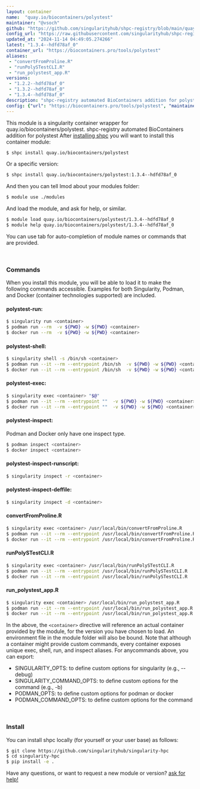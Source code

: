```yaml
---
layout: container
name:  "quay.io/biocontainers/polystest"
maintainer: "@vsoch"
github: "https://github.com/singularityhub/shpc-registry/blob/main/quay.io/biocontainers/polystest/container.yaml"
config_url: "https://raw.githubusercontent.com/singularityhub/shpc-registry/main/quay.io/biocontainers/polystest/container.yaml"
updated_at: "2024-11-14 04:49:05.274266"
latest: "1.3.4--hdfd78af_0"
container_url: "https://biocontainers.pro/tools/polystest"
aliases:
 - "convertFromProline.R"
 - "runPolySTestCLI.R"
 - "run_polystest_app.R"
versions:
 - "1.2.2--hdfd78af_0"
 - "1.3.2--hdfd78af_0"
 - "1.3.4--hdfd78af_0"
description: "shpc-registry automated BioContainers addition for polystest"
config: {"url": "https://biocontainers.pro/tools/polystest", "maintainer": "@vsoch", "description": "shpc-registry automated BioContainers addition for polystest", "latest": {"1.3.4--hdfd78af_0": "sha256:7df22edd0d62e320fbc09c8ebc4e6683765314a99c2b1d4e41fb15af9762f638"}, "tags": {"1.2.2--hdfd78af_0": "sha256:3d948bdaf336e4318dfffd148886fba8e12545f9e9152267b88c319afa817bc6", "1.3.2--hdfd78af_0": "sha256:c7f8765677ff2e529712efd24d5cd3a6af3d0c7b3feb89ee3f2d4425a29b1bd5", "1.3.4--hdfd78af_0": "sha256:7df22edd0d62e320fbc09c8ebc4e6683765314a99c2b1d4e41fb15af9762f638"}, "docker": "quay.io/biocontainers/polystest", "aliases": {"convertFromProline.R": "/usr/local/bin/convertFromProline.R", "runPolySTestCLI.R": "/usr/local/bin/runPolySTestCLI.R", "run_polystest_app.R": "/usr/local/bin/run_polystest_app.R"}}
---
```


This module is a singularity container wrapper for quay.io/biocontainers/polystest.
shpc-registry automated BioContainers addition for polystest
After [installing shpc](#install) you will want to install this container module:


```bash
$ shpc install quay.io/biocontainers/polystest
```

Or a specific version:

```bash
$ shpc install quay.io/biocontainers/polystest:1.3.4--hdfd78af_0
```

And then you can tell lmod about your modules folder:

```bash
$ module use ./modules
```

And load the module, and ask for help, or similar.

```bash
$ module load quay.io/biocontainers/polystest/1.3.4--hdfd78af_0
$ module help quay.io/biocontainers/polystest/1.3.4--hdfd78af_0
```

You can use tab for auto-completion of module names or commands that are provided.

<br>

### Commands

When you install this module, you will be able to load it to make the following commands accessible.
Examples for both Singularity, Podman, and Docker (container technologies supported) are included.

#### polystest-run:

```bash
$ singularity run <container>
$ podman run --rm  -v ${PWD} -w ${PWD} <container>
$ docker run --rm  -v ${PWD} -w ${PWD} <container>
```

#### polystest-shell:

```bash
$ singularity shell -s /bin/sh <container>
$ podman run --it --rm --entrypoint /bin/sh  -v ${PWD} -w ${PWD} <container>
$ docker run --it --rm --entrypoint /bin/sh  -v ${PWD} -w ${PWD} <container>
```

#### polystest-exec:

```bash
$ singularity exec <container> "$@"
$ podman run --it --rm --entrypoint ""  -v ${PWD} -w ${PWD} <container> "$@"
$ docker run --it --rm --entrypoint ""  -v ${PWD} -w ${PWD} <container> "$@"
```

#### polystest-inspect:

Podman and Docker only have one inspect type.

```bash
$ podman inspect <container>
$ docker inspect <container>
```

#### polystest-inspect-runscript:

```bash
$ singularity inspect -r <container>
```

#### polystest-inspect-deffile:

```bash
$ singularity inspect -d <container>
```


#### convertFromProline.R

```bash
$ singularity exec <container> /usr/local/bin/convertFromProline.R
$ podman run --it --rm --entrypoint /usr/local/bin/convertFromProline.R   -v ${PWD} -w ${PWD} <container> -c " $@"
$ docker run --it --rm --entrypoint /usr/local/bin/convertFromProline.R   -v ${PWD} -w ${PWD} <container> -c " $@"
```


#### runPolySTestCLI.R

```bash
$ singularity exec <container> /usr/local/bin/runPolySTestCLI.R
$ podman run --it --rm --entrypoint /usr/local/bin/runPolySTestCLI.R   -v ${PWD} -w ${PWD} <container> -c " $@"
$ docker run --it --rm --entrypoint /usr/local/bin/runPolySTestCLI.R   -v ${PWD} -w ${PWD} <container> -c " $@"
```


#### run_polystest_app.R

```bash
$ singularity exec <container> /usr/local/bin/run_polystest_app.R
$ podman run --it --rm --entrypoint /usr/local/bin/run_polystest_app.R   -v ${PWD} -w ${PWD} <container> -c " $@"
$ docker run --it --rm --entrypoint /usr/local/bin/run_polystest_app.R   -v ${PWD} -w ${PWD} <container> -c " $@"
```



In the above, the `<container>` directive will reference an actual container provided
by the module, for the version you have chosen to load. An environment file in the
module folder will also be bound. Note that although a container
might provide custom commands, every container exposes unique exec, shell, run, and
inspect aliases. For anycommands above, you can export:

 - SINGULARITY_OPTS: to define custom options for singularity (e.g., --debug)
 - SINGULARITY_COMMAND_OPTS: to define custom options for the command (e.g., -b)
 - PODMAN_OPTS: to define custom options for podman or docker
 - PODMAN_COMMAND_OPTS: to define custom options for the command

<br>

### Install

You can install shpc locally (for yourself or your user base) as follows:

```bash
$ git clone https://github.com/singularityhub/singularity-hpc
$ cd singularity-hpc
$ pip install -e .
```

Have any questions, or want to request a new module or version? [ask for help!](https://github.com/singularityhub/singularity-hpc/issues)
